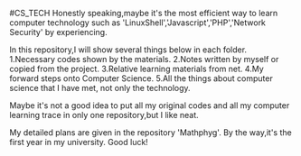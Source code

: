 #CS_TECH
Honestly speaking,maybe it's the most efficient way to learn computer
technology such as 'LinuxShell','Javascript','PHP','Network Security'
by experiencing.

In this repository,I will show several things below in each folder.
	1.Necessary codes shown by the materials.
	2.Notes written by myself or copied from the project.
	3.Relative learning materials from net.
	4.My forward steps onto Computer Science.
	5.All the things about computer science that I have met,
	  not only the technology.

Maybe it's not a good idea to put all my original codes and all my
computer learning trace in only one repository,but I like neat.

My detailed plans are given in the repository 'Mathphyg'.
By the way,it's the first year in my university.
Good luck!


